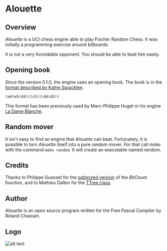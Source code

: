 # Alouette

## Overview

*Alouette* is a UCI chess engine able to play Fischer Random Chess. It was initially a programming exercise around *bitboards*.

It is not a very formidable opponent. You should be able to beat him easily.

## Opening book

Since the version 0.1.0, the engine uses an opening book. The book is in the [format described by Kathe Spracklen](https://content.iospress.com/articles/icga-journal/icg6-1-04).

    (e4(e5(d4))(c5))(d4(d5))

This format has been previously used by Marc-Philippe Huget in his engine [La Dame Blanche](http://www.quarkchess.de/ladameblanche/).

## Random mover

It isn't easy to find an engine that *Alouette* can beat. Fortunately, it is possible to turn *Alouette* itself into a pure random mover. For that call *make* with the command `make random`. It will create an executable named *random*.

## Credits

Thanks to Philippe Guesset for the [optimized version][1] of the *BitCount* function, and to Mathieu Dalbin for the [TTree class][2].

## Author

*Alouette* is an open source program written for the Free Pascal Compiler by Roland Chastain.

## Logo

![alt text](https://raw.githubusercontent.com/rchastain/alouette/master/logo/logo.bmp)

[1]: https://www.developpez.net/forums/d2001819-2/autres-langages/assembleur/x86-32-bits-64-bits/reecriture-pascal-d-fonction-assembleur/#post11124482 "BitCount function"
[2]: https://www.developpez.net/forums/d2034310/autres-langages/pascal/langage/representation-l-arbre-d-livre-d-ouvertures-aux-echecs/#post11310888 "Trees of moves"
